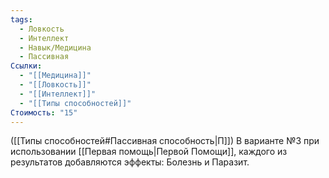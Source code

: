 ```yaml
---
tags:
  - Ловкость
  - Интеллект
  - Навык/Медицина
  - Пассивная
Ссылки:
  - "[[Медицина]]"
  - "[[Ловкость]]"
  - "[[Интеллект]]"
  - "[[Типы способностей]]"
Стоимость: "15"
---
```

([[Типы способностей#Пассивная способность|П]]) В варианте №3 при использовании [[Первая помощь|Первой Помощи]], каждого из результатов добавляются эффекты: Болезнь и Паразит.